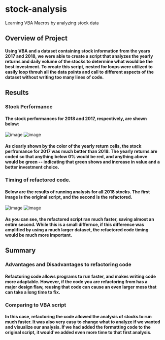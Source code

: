 # stock-analysis
Learning VBA Macros by analyzing stock data
## Overview of Project
#### Using VBA and a dataset containing stock information from the years 2017 and 2018, we were able to create a script that analyzes the yearly returns and daily volume of the stocks to determine what would be the best investment. To create this script, nested for loops were utilized to easily loop throuh all the data points and call to different aspects of the dataset without writing too many lines of code.

## Results
### Stock Performance
#### The stock performances for 2018 and 2017, respectively, are shown below: 
![image](https://user-images.githubusercontent.com/58957855/124296897-7733f280-db28-11eb-8319-d418945082f0.png)
![image](https://user-images.githubusercontent.com/58957855/124296939-861aa500-db28-11eb-8352-95331377bbfc.png)
#### As clearly shown by the color of the yearly return cells, the stock perfromance for 2017 was much better than 2018. The yearly returns are coded so that anything below 0% would be red, and anything above would be green -- indicating that green shows and increase in value and a better investment choice. 
### Timing of refactored code.
#### Below are the results of running analysis for all 2018 stocks. The first image is the original script, and the second is the refactored.
![image](https://user-images.githubusercontent.com/58957855/124292260-616ffe80-db23-11eb-82ec-44b0a17159e6.png)
![image](https://user-images.githubusercontent.com/58957855/124292463-97ad7e00-db23-11eb-89d6-58a6c3eac5ae.png)
#### As you can see, the refactored script ran much faster, saving almost an entire second. While this is a small differnce, if this difference was amplified by using a much larger dataset, the refactored code timing would be much more important.

## Summary
### Advantages and Disadvantages to refactoring code
#### Refactoring code allows programs to run faster, and makes writing code more adaptable. However, if the code you are refactoring from has a major design flaw, reusing that code can cause an even larger mess that can take a long time to fix. 
### Comparing to VBA script
#### In this case, refactoring the code allowed the analysis of stocks to run much faster. It was also very easy to change what to analyze if we wanted and visualize our analysis. If we had added the formatting code to the original script, it would've added even more time to that first analysis.
